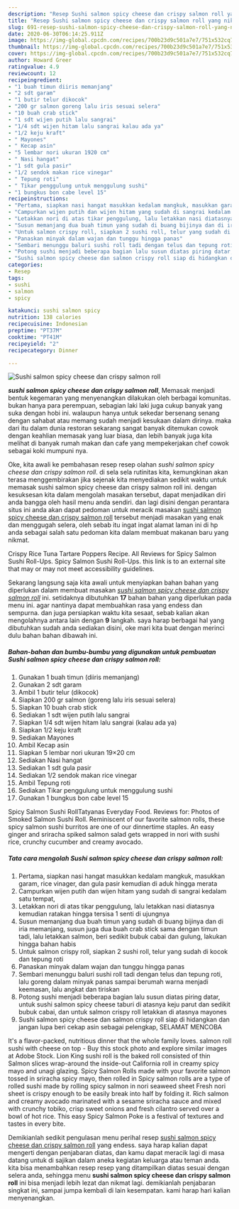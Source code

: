 ```yaml
---
description: "Resep Sushi salmon spicy cheese dan crispy salmon roll yang nikmat"
title: "Resep Sushi salmon spicy cheese dan crispy salmon roll yang nikmat"
slug: 691-resep-sushi-salmon-spicy-cheese-dan-crispy-salmon-roll-yang-nikmat
date: 2020-06-30T06:14:25.911Z
image: https://img-global.cpcdn.com/recipes/700b23d9c501a7e7/751x532cq70/sushi-salmon-spicy-cheese-dan-crispy-salmon-roll-foto-resep-utama.jpg
thumbnail: https://img-global.cpcdn.com/recipes/700b23d9c501a7e7/751x532cq70/sushi-salmon-spicy-cheese-dan-crispy-salmon-roll-foto-resep-utama.jpg
cover: https://img-global.cpcdn.com/recipes/700b23d9c501a7e7/751x532cq70/sushi-salmon-spicy-cheese-dan-crispy-salmon-roll-foto-resep-utama.jpg
author: Howard Greer
ratingvalue: 4.9
reviewcount: 12
recipeingredient:
- "1 buah timun diiris memanjang"
- "2 sdt garam"
- "1 butir telur dikocok"
- "200 gr salmon goreng lalu iris sesuai selera"
- "10 buah crab stick"
- "1 sdt wijen putih lalu sangrai"
- "1/4 sdt wijen hitam lalu sangrai kalau ada ya"
- "1/2 keju kraft"
- " Mayones"
- " Kecap asin"
- "5 lembar nori ukuran 1920 cm"
- " Nasi hangat"
- "1 sdt gula pasir"
- "1/2 sendok makan rice vinegar"
- " Tepung roti"
- " Tikar penggulung untuk menggulung sushi"
- "1 bungkus bon cabe level 15"
recipeinstructions:
- "Pertama, siapkan nasi hangat masukkan kedalam mangkuk, masukkan garam, rice vinager, dan gula pasir kemudian di aduk hingga merata"
- "Campurkan wijen putih dan wijen hitam yang sudah di sangrai kedalam satu tempat,"
- "Letakkan nori di atas tikar penggulung, lalu letakkan nasi diatasnya kemudian ratakan hingga tersisa 1 senti di ujungnya"
- "Susun memanjang dua buah timun yang sudah di buang bijinya dan di iria memanjang, susun juga dua buah crab stick sama dengan timun tadi, lalu letakkan salmon, beri sedikit bubuk cabai dan gulung, lakukan hingga bahan habis"
- "Untuk salmon crispy roll, siapkan 2 sushi roll, telur yang sudah di kocok dan tepung roti"
- "Panaskan minyak dalam wajan dan tunggu hingga panas"
- "Sembari menunggu baluri sushi roll tadi dengan telus dan tepung roti, lalu goreng dalam minyak panas sampai berumah warna menjadi keemasan, lalu angkat dan tiriskan"
- "Potong sushi menjadi beberapa bagian lalu susun diatas piring datar, untuk sushi salmon spicy cheese taburi di atasnya keju parut dan sedikit bubuk cabai, dan untuk salmon crispy roll letakkan di atasnya mayones"
- "Sushi salmon spicy cheese dan salmon crispy roll siap di hidangkan dan jangan lupa beri cekap asin sebagai pelengkap, SELAMAT MENCOBA"
categories:
- Resep
tags:
- sushi
- salmon
- spicy

katakunci: sushi salmon spicy 
nutrition: 138 calories
recipecuisine: Indonesian
preptime: "PT37M"
cooktime: "PT41M"
recipeyield: "2"
recipecategory: Dinner

---
```



![Sushi salmon spicy cheese dan crispy salmon roll](https://img-global.cpcdn.com/recipes/700b23d9c501a7e7/751x532cq70/sushi-salmon-spicy-cheese-dan-crispy-salmon-roll-foto-resep-utama.jpg)

<b><i>sushi salmon spicy cheese dan crispy salmon roll</i></b>, Memasak menjadi bentuk kegemaran yang menyenangkan dilakukan oleh berbagai komunitas. bukan hanya para perempuan, sebagian laki laki juga cukup banyak yang suka dengan hobi ini. walaupun hanya untuk sekedar bersenang senang dengan sahabat atau memang sudah menjadi kesukaan dalam dirinya. maka dari itu dalam dunia restoran sekarang sangat banyak ditemukan cowok dengan keahlian memasak yang luar biasa, dan lebih banyak juga kita melihat di banyak rumah makan dan cafe yang mempekerjakan chef cowok sebagai koki mumpuni nya.

Oke, kita awali ke pembahasan resep resep olahan <i>sushi salmon spicy cheese dan crispy salmon roll</i>. di sela sela rutinitas kita, kemungkinan akan terasa menggembirakan jika sejenak kita menyediakan sedikit waktu untuk memasak sushi salmon spicy cheese dan crispy salmon roll ini. dengan kesuksesan kita dalam mengolah masakan tersebut, dapat menjadikan diri anda bangga oleh hasil menu anda sendiri. dan lagi disini dengan perantara situs ini anda akan dapat pedoman untuk meracik masakan <u>sushi salmon spicy cheese dan crispy salmon roll</u> tersebut menjadi masakan yang enak dan menggugah selera, oleh sebab itu ingat ingat alamat laman ini di hp anda sebagai salah satu pedoman kita dalam membuat makanan baru yang nikmat.

Crispy Rice Tuna Tartare Poppers Recipe. All Reviews for Spicy Salmon Sushi Roll-Ups. Spicy Salmon Sushi Roll-Ups. this link is to an external site that may or may not meet accessibility guidelines.


Sekarang langsung saja kita awali untuk menyiapkan bahan bahan yang diperlukan dalam membuat masakan <u><i>sushi salmon spicy cheese dan crispy salmon roll</i></u> ini. setidaknya dibutuhkan <b>17</b> bahan bahan yang diperlukan pada menu ini. agar nantinya dapat membuahkan rasa yang endess dan sempurna. dan juga persiapkan waktu kita sesaat, sebab kalian akan mengolahnya antara lain dengan <b>9</b> langkah. saya harap berbagai hal yang dibutuhkan sudah anda sediakan disini, oke mari kita buat dengan merinci dulu bahan bahan dibawah ini.

<!--inarticleads1-->

##### Bahan-bahan dan bumbu-bumbu yang digunakan untuk pembuatan Sushi salmon spicy cheese dan crispy salmon roll:

1. Gunakan 1 buah timun (diiris memanjang)
1. Gunakan 2 sdt garam
1. Ambil 1 butir telur (dikocok)
1. Siapkan 200 gr salmon (goreng lalu iris sesuai selera)
1. Siapkan 10 buah crab stick
1. Sediakan 1 sdt wijen putih lalu sangrai
1. Siapkan 1/4 sdt wijen hitam lalu sangrai (kalau ada ya)
1. Siapkan 1/2 keju kraft
1. Sediakan  Mayones
1. Ambil  Kecap asin
1. Siapkan 5 lembar nori ukuran 19×20 cm
1. Sediakan  Nasi hangat
1. Sediakan 1 sdt gula pasir
1. Sediakan 1/2 sendok makan rice vinegar
1. Ambil  Tepung roti
1. Sediakan  Tikar penggulung untuk menggulung sushi
1. Gunakan 1 bungkus bon cabe level 15


Spicy Salmon Sushi RollTatyanas Everyday Food. Reviews for: Photos of Smoked Salmon Sushi Roll. Reminiscent of our favorite salmon rolls, these spicy salmon sushi burritos are one of our dinnertime staples. An easy ginger and sriracha spiked salmon salad gets wrapped in nori with sushi rice, crunchy cucumber and creamy avocado. 

<!--inarticleads2-->

##### Tata cara mengolah Sushi salmon spicy cheese dan crispy salmon roll:

1. Pertama, siapkan nasi hangat masukkan kedalam mangkuk, masukkan garam, rice vinager, dan gula pasir kemudian di aduk hingga merata
1. Campurkan wijen putih dan wijen hitam yang sudah di sangrai kedalam satu tempat,
1. Letakkan nori di atas tikar penggulung, lalu letakkan nasi diatasnya kemudian ratakan hingga tersisa 1 senti di ujungnya
1. Susun memanjang dua buah timun yang sudah di buang bijinya dan di iria memanjang, susun juga dua buah crab stick sama dengan timun tadi, lalu letakkan salmon, beri sedikit bubuk cabai dan gulung, lakukan hingga bahan habis
1. Untuk salmon crispy roll, siapkan 2 sushi roll, telur yang sudah di kocok dan tepung roti
1. Panaskan minyak dalam wajan dan tunggu hingga panas
1. Sembari menunggu baluri sushi roll tadi dengan telus dan tepung roti, lalu goreng dalam minyak panas sampai berumah warna menjadi keemasan, lalu angkat dan tiriskan
1. Potong sushi menjadi beberapa bagian lalu susun diatas piring datar, untuk sushi salmon spicy cheese taburi di atasnya keju parut dan sedikit bubuk cabai, dan untuk salmon crispy roll letakkan di atasnya mayones
1. Sushi salmon spicy cheese dan salmon crispy roll siap di hidangkan dan jangan lupa beri cekap asin sebagai pelengkap, SELAMAT MENCOBA


It&#39;s a flavor-packed, nutritious dinner that the whole family loves. salmon roll sushi with cheese on top - Buy this stock photo and explore similar images at Adobe Stock. Lion King sushi roll is the baked roll consisted of thin Salmon slices wrap-around the inside-out California roll in creamy spicy mayo and unagi glazing. Spicy Salmon Rolls made with your favorite salmon tossed in sriracha spicy mayo, then rolled in Spicy salmon rolls are a type of rolled sushi made by rolling spicy salmon in nori seaweed sheet Fresh nori sheet is crispy enough to be easily break into half by folding it. Rich salmon and creamy avocado marinated with a sesame sriracha sauce and mixed with crunchy tobiko, crisp sweet onions and fresh cilantro served over a bowl of hot rice. This easy Spicy Salmon Poke is a festival of textures and tastes in every bite. 

Demikianlah sedikit pengulasan menu perihal resep <u>sushi salmon spicy cheese dan crispy salmon roll</u> yang endess. saya harap kalian dapat mengerti dengan penjabaran diatas, dan kamu dapat meracik lagi di masa datang untuk di sajikan dalam aneka kegiatan keluarga atau teman anda. kita bisa menambahkan resep resep yang ditampilkan diatas sesuai dengan selera anda, sehingga menu <b>sushi salmon spicy cheese dan crispy salmon roll</b> ini bisa menjadi lebih lezat dan nikmat lagi. demikianlah penjabaran singkat ini, sampai jumpa kembali di lain kesempatan. kami harap hari kalian menyenangkan.
